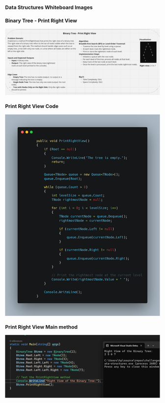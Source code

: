 ### Data Structures Whiteboard Images

### Binary Tree - Print Right View


![Print Right View Whiteboard](assets/rightView-wb.png)
### Print Right View Code
![BT](assets/rightView.png)

### Print Right View Main method
![BT-main](assets/rightView-main.png)

